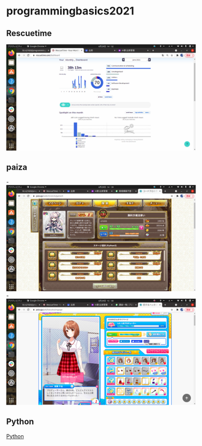 # programmingbasics2021

## Rescuetime

![Rescuetime](./image/p1.png)

## paiza

-![code chronicle](./image/p2.png)
-![恋するハッカソン](./image/p3.png)

## Python

[Python](https://github.com/itc-s21020/lesson.git)
